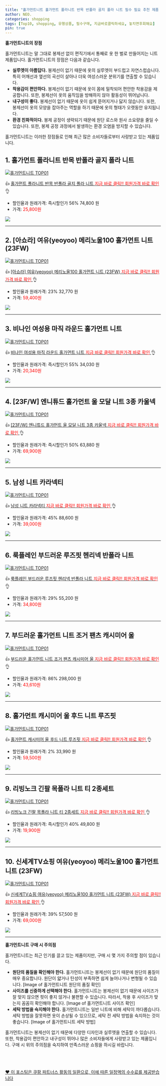```yaml
---
title: "홀가먼트니트 홀가먼트 폴라니트 반목 반폴라 골지 폴라 니트 필수 필요 추천 제품 비교 최저 가격 비교 장점 구매 후기 구매평"
author: NEO.
categories: shopping
tags: [Top10, shopping, 유행상품, 필수구매, 지금바로클릭하세요, 놓치면후회해요]
pin: true
---
```

**홀가먼트니트의 장점**

홀가먼트니트는 말 그대로 봉제선 없이 편직기에서 통째로 옷 한 벌로 만들어지는 니트 제품입니다. 홀가먼트니트의 장점은 다음과 같습니다.

* **실루엣이 아름답다.** 봉제선이 없기 때문에 옷의 실루엣이 부드럽고 자연스럽습니다. 특히 어깨선과 옆선의 곡선이 살아나 더욱 여성스러운 분위기를 연출할 수 있습니다.
* **착용감이 편안하다.** 봉제선이 없기 때문에 옷이 몸에 밀착되어 편안한 착용감을 제공합니다. 또한, 봉제선이 옷의 움직임을 방해하지 않아 활동성이 뛰어납니다.
* **내구성이 좋다.** 봉제선이 없기 때문에 옷이 쉽게 뜯어지거나 닳지 않습니다. 또한, 봉제선이 옷의 모양을 잡아주는 역할을 하기 때문에 옷의 형태가 오랫동안 유지됩니다.
* **환경 친화적이다.** 봉제 공정이 생략되기 때문에 원단 로스와 원사 소요량을 줄일 수 있습니다. 또한, 봉제 공정 과정에서 발생하는 환경 오염을 방지할 수 있습니다.

홀가먼트니트는 이러한 장점들로 인해 최근 많은 소비자들로부터 사랑받고 있는 제품입니다.

   

## 1. 홀가먼트 폴라니트 반목 반폴라 골지 폴라 니트

[![홀가먼트니트 TOP01](https://thumbnail8.coupangcdn.com/thumbnails/remote/490x490ex/image/vendor_inventory/c485/cbf965f559057c6c13fa5d7af71dad356e9678e2aaadb0c0cb73f4d7efbf.jpg)](https://link.coupang.com/re/AFFSDP?lptag=AF3617701&subid=GithubCoopas&pageKey=7715941203&traceid=V0-153&itemId=20695158556&vendorItemId=87766652322)


👍 [홀가먼트 폴라니트 반목 반폴라 골지 폴라 니트 <font color=red> 지금 바로 클릭!! 회원가격 바로 확인 </font> ](https://link.coupang.com/re/AFFSDP?lptag=AF3617701&subid=GithubCoopas&pageKey=7715941203&traceid=V0-153&itemId=20695158556&vendorItemId=87766652322) 👌 


- 할인율과 원래가격: 즉시할인가 56%  74,800   원
- 가격: <span style='color:red'>25,800원</span>

[![](/discount_price.png)](https://link.coupang.com/re/AFFSDP?lptag=AF3617701&subid=GithubCoopas&pageKey=7715941203&traceid=V0-153&itemId=20695158556&vendorItemId=87766652322)

---


   

## 2. [아쇼라] 여유(yeoyoo) 메리노울100 홀가먼트 니트 (23FW)

[![홀가먼트니트 TOP01](https://thumbnail10.coupangcdn.com/thumbnails/remote/490x490ex/image/vendor_inventory/d2b7/46fec7ffd139f055f48cb97ba9e586e978311f95bedb98ef56f33b78c47e.jpg)](https://link.coupang.com/re/AFFSDP?lptag=AF3617701&subid=GithubCoopas&pageKey=7715809266&traceid=V0-153&itemId=20694575539&vendorItemId=87806013283)


👍 [[아쇼라] 여유(yeoyoo) 메리노울100 홀가먼트 니트 (23FW) <font color=red> 지금 바로 클릭!! 회원가격 바로 확인 </font> ](https://link.coupang.com/re/AFFSDP?lptag=AF3617701&subid=GithubCoopas&pageKey=7715809266&traceid=V0-153&itemId=20694575539&vendorItemId=87806013283) 👌 


- 할인율과 원래가격: 23%  32,770   원
- 가격: <span style='color:red'>59,400원</span>

[![](/discount_price.png)](https://link.coupang.com/re/AFFSDP?lptag=AF3617701&subid=GithubCoopas&pageKey=7715809266&traceid=V0-153&itemId=20694575539&vendorItemId=87806013283)

---


   

## 3. 비나인 여성용 마직 라운드 홀가먼트 니트

[![홀가먼트니트 TOP01](https://thumbnail6.coupangcdn.com/thumbnails/remote/490x490ex/image/retail/images/15358973918137515-c2280eb7-2db1-4e73-9ba7-6701585a2f5b.jpg)](https://link.coupang.com/re/AFFSDP?lptag=AF3617701&subid=GithubCoopas&pageKey=6098290674&traceid=V0-153&itemId=11410744403&vendorItemId=79950939701)


👍 [비나인 여성용 마직 라운드 홀가먼트 니트 <font color=red> 지금 바로 클릭!! 회원가격 바로 확인 </font> ](https://link.coupang.com/re/AFFSDP?lptag=AF3617701&subid=GithubCoopas&pageKey=6098290674&traceid=V0-153&itemId=11410744403&vendorItemId=79950939701) 👌 


- 할인율과 원래가격: 즉시할인가 55%  34,030   원
- 가격: <span style='color:red'>20,340원</span>

[![](/discount_price.png)](https://link.coupang.com/re/AFFSDP?lptag=AF3617701&subid=GithubCoopas&pageKey=6098290674&traceid=V0-153&itemId=11410744403&vendorItemId=79950939701)

---


   

## 4. [23F/W] 엔니튜드 홀가먼트 울 모달 니트 3종 카울넥

[![홀가먼트니트 TOP01](https://thumbnail10.coupangcdn.com/thumbnails/remote/490x490ex/image/vendor_inventory/90b3/815dcb371b17e0e7dd0b69495d9ff3c9cdbe410797dc3d470b0c292be331.jpg)](https://link.coupang.com/re/AFFSDP?lptag=AF3617701&subid=GithubCoopas&pageKey=7614346394&traceid=V0-153&itemId=20173641122&vendorItemId=87118448736)


👍 [[23F/W] 엔니튜드 홀가먼트 울 모달 니트 3종 카울넥 <font color=red> 지금 바로 클릭!! 회원가격 바로 확인 </font> ](https://link.coupang.com/re/AFFSDP?lptag=AF3617701&subid=GithubCoopas&pageKey=7614346394&traceid=V0-153&itemId=20173641122&vendorItemId=87118448736) 👌 


- 할인율과 원래가격: 즉시할인가 50%  63,880   원
- 가격: <span style='color:red'>69,900원</span>

[![](/discount_price.png)](https://link.coupang.com/re/AFFSDP?lptag=AF3617701&subid=GithubCoopas&pageKey=7614346394&traceid=V0-153&itemId=20173641122&vendorItemId=87118448736)

---


   

## 5. 남성 니트 카라넥티

[![홀가먼트니트 TOP01](https://thumbnail6.coupangcdn.com/thumbnails/remote/490x490ex/image/vendor_inventory/1c16/ac8658fda011c5600f06ef3a8d2d8fc580116413d0119e4b765f9428e853.jpg)](https://link.coupang.com/re/AFFSDP?lptag=AF3617701&subid=GithubCoopas&pageKey=7648057829&traceid=V0-153&itemId=20341895916&vendorItemId=87426679805)


👍 [남성 니트 카라넥티 <font color=red> 지금 바로 클릭!! 회원가격 바로 확인 </font> ](https://link.coupang.com/re/AFFSDP?lptag=AF3617701&subid=GithubCoopas&pageKey=7648057829&traceid=V0-153&itemId=20341895916&vendorItemId=87426679805) 👌 


- 할인율과 원래가격: 45%  88,600   원
- 가격: <span style='color:red'>39,000원</span>

[![](/discount_price.png)](https://link.coupang.com/re/AFFSDP?lptag=AF3617701&subid=GithubCoopas&pageKey=7648057829&traceid=V0-153&itemId=20341895916&vendorItemId=87426679805)

---


   

## 6. 룩플레인 부드러운 루즈핏 헨리넥 반폴라 니트

[![홀가먼트니트 TOP01](https://thumbnail7.coupangcdn.com/thumbnails/remote/490x490ex/image/vendor_inventory/570f/02e66f8b58d3ca363f9cd6da9637354d96e0e6090e5ff5309bddc178c48e.jpg)](https://link.coupang.com/re/AFFSDP?lptag=AF3617701&subid=GithubCoopas&pageKey=6812273625&traceid=V0-153&itemId=16119349089&vendorItemId=83316397051)


👍 [룩플레인 부드러운 루즈핏 헨리넥 반폴라 니트 <font color=red> 지금 바로 클릭!! 회원가격 바로 확인 </font> ](https://link.coupang.com/re/AFFSDP?lptag=AF3617701&subid=GithubCoopas&pageKey=6812273625&traceid=V0-153&itemId=16119349089&vendorItemId=83316397051) 👌 


- 할인율과 원래가격: 29%  55,200   원
- 가격: <span style='color:red'>34,800원</span>

[![](/discount_price.png)](https://link.coupang.com/re/AFFSDP?lptag=AF3617701&subid=GithubCoopas&pageKey=6812273625&traceid=V0-153&itemId=16119349089&vendorItemId=83316397051)

---


   

## 7. 부드러운 홀가먼트 니트 조거 팬츠 캐시미어 울

[![홀가먼트니트 TOP01](https://thumbnail6.coupangcdn.com/thumbnails/remote/490x490ex/image/vendor_inventory/ab9e/842907e295f04131d773193017dcdc360f3d968398b3dcafe260a6e47dd6.jpeg)](https://link.coupang.com/re/AFFSDP?lptag=AF3617701&subid=GithubCoopas&pageKey=7207694265&traceid=V0-153&itemId=18232776585&vendorItemId=85380104863)


👍 [부드러운 홀가먼트 니트 조거 팬츠 캐시미어 울 <font color=red> 지금 바로 클릭!! 회원가격 바로 확인 </font> ](https://link.coupang.com/re/AFFSDP?lptag=AF3617701&subid=GithubCoopas&pageKey=7207694265&traceid=V0-153&itemId=18232776585&vendorItemId=85380104863) 👌 


- 할인율과 원래가격: 86%  298,000   원
- 가격: <span style='color:red'>43,610원</span>

[![](/discount_price.png)](https://link.coupang.com/re/AFFSDP?lptag=AF3617701&subid=GithubCoopas&pageKey=7207694265&traceid=V0-153&itemId=18232776585&vendorItemId=85380104863)

---


   

## 8. 홀가먼트 캐시미어 울 후드 니트 루즈핏

[![홀가먼트니트 TOP01](https://thumbnail7.coupangcdn.com/thumbnails/remote/490x490ex/image/vendor_inventory/8371/9b234f3be1cad13d65022db5979522915023c815bf4165c38530229f9720.jpg)](https://link.coupang.com/re/AFFSDP?lptag=AF3617701&subid=GithubCoopas&pageKey=6961367254&traceid=V0-153&itemId=16948744044&vendorItemId=84126163954)


👍 [홀가먼트 캐시미어 울 후드 니트 루즈핏 <font color=red> 지금 바로 클릭!! 회원가격 바로 확인 </font> ](https://link.coupang.com/re/AFFSDP?lptag=AF3617701&subid=GithubCoopas&pageKey=6961367254&traceid=V0-153&itemId=16948744044&vendorItemId=84126163954) 👌 


- 할인율과 원래가격: 2%  33,990   원
- 가격: <span style='color:red'>59,500원</span>

[![](/discount_price.png)](https://link.coupang.com/re/AFFSDP?lptag=AF3617701&subid=GithubCoopas&pageKey=6961367254&traceid=V0-153&itemId=16948744044&vendorItemId=84126163954)

---


   

## 9. 리빙노크 긴팔 목폴라 니트 티 2종세트

[![홀가먼트니트 TOP01](https://thumbnail10.coupangcdn.com/thumbnails/remote/490x490ex/image/vendor_inventory/767f/fdbfa9cc2ea94129a663d4dbabf1e533800e53752651cf82e12db16e1b7e.jpg)](https://link.coupang.com/re/AFFSDP?lptag=AF3617701&subid=GithubCoopas&pageKey=6802225242&traceid=V0-153&itemId=16060294286&vendorItemId=83287270547)


👍 [리빙노크 긴팔 목폴라 니트 티 2종세트 <font color=red> 지금 바로 클릭!! 회원가격 바로 확인 </font> ](https://link.coupang.com/re/AFFSDP?lptag=AF3617701&subid=GithubCoopas&pageKey=6802225242&traceid=V0-153&itemId=16060294286&vendorItemId=83287270547) 👌 


- 할인율과 원래가격: 즉시할인가 40%  49,800   원
- 가격: <span style='color:red'>19,900원</span>

[![](/discount_price.png)](https://link.coupang.com/re/AFFSDP?lptag=AF3617701&subid=GithubCoopas&pageKey=6802225242&traceid=V0-153&itemId=16060294286&vendorItemId=83287270547)

---


   

## 10. 신세계TV쇼핑 여유(yeoyoo) 메리노울100 홀가먼트 니트 (23FW)

[![홀가먼트니트 TOP01](https://thumbnail10.coupangcdn.com/thumbnails/remote/490x490ex/image/vendor_inventory/66df/4acd26f489e719f97daebd9d4f08e09bc22e03f793815880aecc2d5b3975.jpg)](https://link.coupang.com/re/AFFSDP?lptag=AF3617701&subid=GithubCoopas&pageKey=7728292561&traceid=V0-153&itemId=20759934550&vendorItemId=87830113771)


👍 [신세계TV쇼핑 여유(yeoyoo) 메리노울100 홀가먼트 니트 (23FW) <font color=red> 지금 바로 클릭!! 회원가격 바로 확인 </font> ](https://link.coupang.com/re/AFFSDP?lptag=AF3617701&subid=GithubCoopas&pageKey=7728292561&traceid=V0-153&itemId=20759934550&vendorItemId=87830113771) 👌 


- 할인율과 원래가격: 39%  57,500   원
- 가격: <span style='color:red'>69,000원</span>

[![](/discount_price.png)](https://link.coupang.com/re/AFFSDP?lptag=AF3617701&subid=GithubCoopas&pageKey=7728292561&traceid=V0-153&itemId=20759934550&vendorItemId=87830113771)

---
**홀가먼트니트 구매 시 주의점**

홀가먼트니트는 최근 인기를 끌고 있는 제품이지만, 구매 시 몇 가지 주의할 점이 있습니다.

* **원단의 품질을 확인해야 한다.** 홀가먼트니트는 봉제선이 없기 때문에 원단의 품질이 매우 중요합니다. 원단이 얇거나 탄성이 부족하면 쉽게 늘어나거나 변형될 수 있습니다.
[Image of 홀가먼트니트 원단의 품질 확인]
* **사이즈를 신중하게 선택해야 한다.** 홀가먼트니트는 봉제선이 없기 때문에 사이즈가 잘 맞지 않으면 핏이 좋지 않거나 불편할 수 있습니다. 따라서, 착용 후 사이즈가 맞는지 꼼꼼히 확인해야 합니다.
[Image of 홀가먼트니트 사이즈 확인]
* **세탁 방법을 숙지해야 한다.** 홀가먼트니트는 일반 니트에 비해 세탁이 까다롭습니다. 세탁 방법을 잘못하면 옷이 손상될 수 있으므로, 세탁 전 세탁 방법을 숙지하는 것이 좋습니다.
[Image of 홀가먼트니트 세탁 방법]

홀가먼트니트는 봉제선이 없기 때문에 다양한 디자인과 실루엣을 연출할 수 있습니다. 또한, 착용감이 편안하고 내구성이 뛰어나 많은 소비자들에게 사랑받고 있는 제품입니다. 구매 시 위의 주의점을 숙지하여 만족스러운 쇼핑을 하시길 바랍니다.<br><br><br><br><br> [ ❤  이 포스팅은 쿠팡 파트너스 활동의 일환으로, 이에 따른 일정액의 수수료를 제공받습니다](https://link.coupang.com/a/bcEFyh)